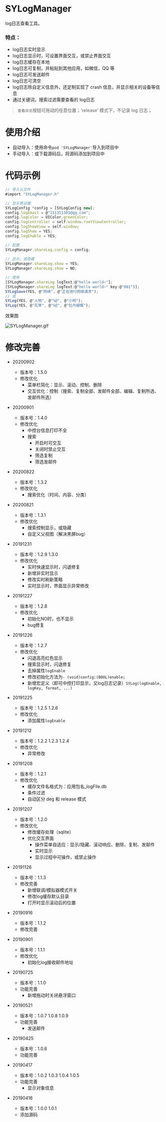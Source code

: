 # SYLogManager
log日志查看工具。

### 特点：
* log日志实时显示
* log日志显示时，可设置界面交互，或禁止界面交互
* log日志缓存在本地
* log日志可复制，并粘贴到其他应用，如微信，QQ 等
* log日志可发送邮件
* log日志可清空
* log日志除自定义信息外，还定制实现了 crash 信息，并显示相关的设备等信息
* 通过关键词，搜索过滤需要查看的 log日志

> `查看日志`按钮可拖动的任意位置；'release' 模式下，不记录 log 日志；

# 使用介绍
* 自动导入：使用命令`pod 'SYLogManager'`导入到项目中
* 手动导入：或下载源码后，将源码添加到项目中


# 代码示例
~~~ javascript
// 导入头文件
#import "SYLogManager.h"
~~~

~~~ javascript
// 显示等设置
SYLogConfig *config = [SYLogConfig new];
config.logEmail = @"151311301@qq.com";
config.logColor = UIColor.greenColor;
config.logController = self.window.rootViewController;
config.logShowView = self.window;
config.logShow = YES;
config.logEnable = YES;

// 配置
SYLogManager.shareLog.config = config;
 
// 显示，或隐藏
SYLogManager.shareLog.show = YES;
SYLogManager.shareLog.show = NO;

// 使用
[SYLogManager.shareLog logText:@"hello world~"];
[SYLogManager.shareLog logText:@"hello world~" key:@"001")];
SYLogSave(YES, @"网络", @"正在进行网络请求");
// 或
SYLog(YES, @"人物", @"%@", @"小明");
SYLog(YES, @"花草", @"%@", @"牡丹蝴蝶");
~~~ 

效果图

![SYLogManager.gif](./SYLogManager.gif) 



# 修改完善
* 20200902
  * 版本号：1.5.0
  * 修改优化
    * 菜单栏简化：显示、滚动、控制、删除
    * 交互优化：控制（搜索、复制全部、发邮件全部、编辑、复制所选、发邮件所选）

* 20200901
  * 版本号：1.4.0
  * 修改优化
    * 中控台信息打印不全
    * 搜索
      * 开启时可交互
      * 关闭时禁止交互
      * 筛选复制
      * 筛选发邮件

* 20200822
  * 版本号：1.3.2
  * 修改优化
    * 搜索优化（时间、内容、分类）
    
* 20200821
  * 版本号：1.3.1
  * 修改优化
    * 搜索控制显示，或隐藏
    * 自定义父视图（解决黑屏bug）

* 20191231
  * 版本号：1.2.9 1.3.0
  * 修改优化
    * 实时快速显示时，闪退修复
    * 新增非实时显示
    * 修改实时刷新策略
    * 实时显示时，界面显示异常修改

* 20191227
  * 版本号：1.2.8
  * 修改优化
    * 初始化NO时，也不显示
    * bug修复
    
* 20191226
  * 版本号：1.2.7
  * 修改优化
    * 闪退高亮红色显示
    * 搜索显示时，闪退修复
    * 去掉属性`logEnable`
    * 修改初始化方法为`- (void)config:(BOOL)enable;`
    * 新增宏定义（即可中控打印显示，又log日志记录）`SYLog(logEnable, logKey, format, ...)`

* 20191225
  * 版本号：1.2.5 1.2.6
  * 修改优化
    * 添加属性`logEnable`

* 20191212
  * 版本号：1.2.2 1.2.3 1.2.4
  * 修改优化
    * 异常修改
    
* 20191208
  * 版本号：1.2.1
  * 修改优化
    * 缓存文件名格式为：应用包名_logFile.db
    * 条件过滤
    * 自动区分 deg 和 release 模式

* 20191207
  * 版本号：1.2.0
  * 修改优化
    * 修改缓存处理（sqlite）
    * 优化交互界面
      * 操作菜单自适应：显示/隐藏、滚动响应、删除、复制、发邮件
      * 实时显示
      * 显示过程中可操作，或禁止操作

* 20191126
  * 版本号：1.1.3
  * 修改完善
    * 新增联调/模拟器模式开关
    * 修改log缓存默认目录
    * 打开时显示滚动后的位置

* 20190916
  * 版本号：1.1.2
  * 修改完善
  
* 20190901
  * 版本号：1.1.1
  * 修改优化
    * 初始化log接收邮件地址

* 20190725
  * 版本号：1.1.0
  * 功能完善
    * 新增拖动时关闭悬浮窗口
    
* 20190521
  * 版本号：1.0.7 1.0.8 1.0.9
  * 功能完善
    * 发送邮件
    
* 20190425
  * 版本号：1.0.6
  * 功能完善
  
* 20190417
  * 版本号：1.0.2 1.0.3 1.0.4 1.0.5
  * 功能完善
    * 显示对象信息
    
* 20190416
  * 版本号：1.0.0 1.0.1
  * 添加源码